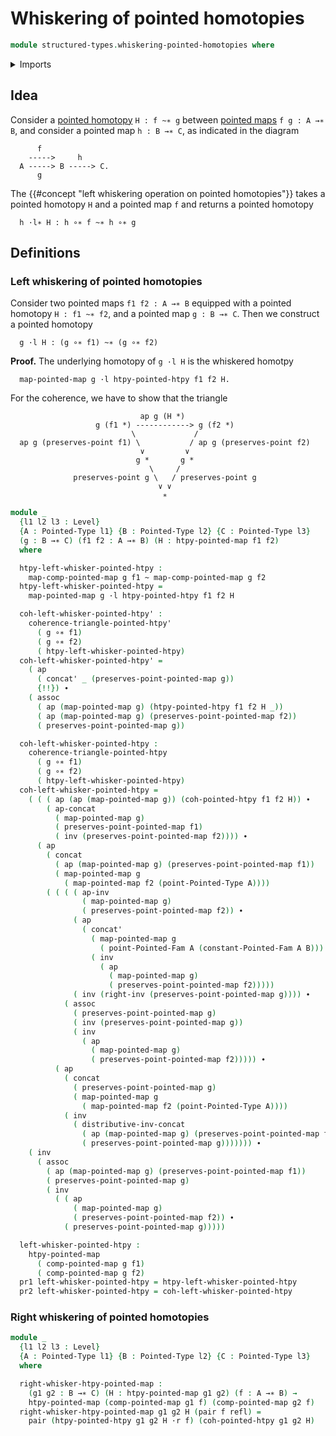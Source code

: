 # Whiskering of pointed homotopies

```agda
module structured-types.whiskering-pointed-homotopies where
```

<details><summary>Imports</summary>

```agda
open import foundation.action-on-identifications-functions
open import foundation.dependent-pair-types
open import foundation.homotopies
open import foundation.identity-types
open import foundation.universe-levels
open import foundation.whiskering-homotopies

open import structured-types.pointed-families-of-types
open import structured-types.pointed-homotopies
open import structured-types.pointed-maps
open import structured-types.pointed-types
```

</details>

## Idea

Consider a [pointed homotopy](structured-types.pointed-homotopies.md)
`H : f ~∗ g` between [pointed maps](structured-types.pointed-maps.md)
`f g : A →∗ B`, and consider a pointed map `h : B →∗ C`, as indicated in the
diagram

```text
      f
    ----->     h
  A -----> B -----> C.
      g
```

The {{#concept "left whiskering operation on pointed homotopies"}} takes a
pointed homotopy `H` and a pointed map `f` and returns a pointed homotopy

```text
  h ·l∗ H : h ∘∗ f ~∗ h ∘∗ g
```

## Definitions

### Left whiskering of pointed homotopies

Consider two pointed maps `f1 f2 : A →∗ B` equipped with a pointed homotopy `H : f1 ~∗ f2`, and a pointed map `g : B →∗ C`. Then we construct a pointed homotopy

```text
  g ·l H : (g ∘∗ f1) ~∗ (g ∘∗ f2)
```

**Proof.** The underlying homotopy of `g ·l H` is the whiskered homotpy

```text
  map-pointed-map g ·l htpy-pointed-htpy f1 f2 H.
```

For the coherence, we have to show that the triangle

```text
                             ap g (H *)
                   g (f1 *) ------------> g (f2 *)
                           \             /
  ap g (preserves-point f1) \           / ap g (preserves-point f2)
                             ∨         ∨
                            g *       g *
                               \     /
              preserves-point g \   / preserves-point g
                                 ∨ ∨
                                  ∗
```

```agda
module _
  {l1 l2 l3 : Level}
  {A : Pointed-Type l1} {B : Pointed-Type l2} {C : Pointed-Type l3}
  (g : B →∗ C) (f1 f2 : A →∗ B) (H : htpy-pointed-map f1 f2)
  where

  htpy-left-whisker-pointed-htpy :
    map-comp-pointed-map g f1 ~ map-comp-pointed-map g f2
  htpy-left-whisker-pointed-htpy =
    map-pointed-map g ·l htpy-pointed-htpy f1 f2 H

  coh-left-whisker-pointed-htpy' :
    coherence-triangle-pointed-htpy'
      ( g ∘∗ f1)
      ( g ∘∗ f2)
      ( htpy-left-whisker-pointed-htpy)
  coh-left-whisker-pointed-htpy' =
    ( ap
      ( concat' _ (preserves-point-pointed-map g))
      {!!}) ∙
    ( assoc
      ( ap (map-pointed-map g) (htpy-pointed-htpy f1 f2 H _))
      ( ap (map-pointed-map g) (preserves-point-pointed-map f2))
      ( preserves-point-pointed-map g))

  coh-left-whisker-pointed-htpy :
    coherence-triangle-pointed-htpy
      ( g ∘∗ f1)
      ( g ∘∗ f2)
      ( htpy-left-whisker-pointed-htpy)
  coh-left-whisker-pointed-htpy =
    ( ( ( ap (ap (map-pointed-map g)) (coh-pointed-htpy f1 f2 H)) ∙
        ( ap-concat
          ( map-pointed-map g)
          ( preserves-point-pointed-map f1)
          ( inv (preserves-point-pointed-map f2)))) ∙
      ( ap
        ( concat
          ( ap (map-pointed-map g) (preserves-point-pointed-map f1))
          ( map-pointed-map g
            ( map-pointed-map f2 (point-Pointed-Type A))))
        ( ( ( ( ap-inv
                ( map-pointed-map g)
                ( preserves-point-pointed-map f2)) ∙
              ( ap
                ( concat'
                  ( map-pointed-map g
                    ( point-Pointed-Fam A (constant-Pointed-Fam A B)))
                  ( inv
                    ( ap
                      ( map-pointed-map g)
                      ( preserves-point-pointed-map f2)))))
              ( inv (right-inv (preserves-point-pointed-map g)))) ∙
            ( assoc
              ( preserves-point-pointed-map g)
              ( inv (preserves-point-pointed-map g))
              ( inv
                ( ap
                  ( map-pointed-map g)
                  ( preserves-point-pointed-map f2))))) ∙
          ( ap
            ( concat
              ( preserves-point-pointed-map g)
              ( map-pointed-map g
                ( map-pointed-map f2 (point-Pointed-Type A))))
            ( inv
              ( distributive-inv-concat
                ( ap (map-pointed-map g) (preserves-point-pointed-map f2))
                ( preserves-point-pointed-map g))))))) ∙
    ( inv
      ( assoc
        ( ap (map-pointed-map g) (preserves-point-pointed-map f1))
        ( preserves-point-pointed-map g)
        ( inv
          ( ( ap
              ( map-pointed-map g)
              ( preserves-point-pointed-map f2)) ∙
            ( preserves-point-pointed-map g)))))

  left-whisker-pointed-htpy :
    htpy-pointed-map
      ( comp-pointed-map g f1)
      ( comp-pointed-map g f2)
  pr1 left-whisker-pointed-htpy = htpy-left-whisker-pointed-htpy
  pr2 left-whisker-pointed-htpy = coh-left-whisker-pointed-htpy
```

### Right whiskering of pointed homotopies

```agda
module _
  {l1 l2 l3 : Level}
  {A : Pointed-Type l1} {B : Pointed-Type l2} {C : Pointed-Type l3}
  where

  right-whisker-htpy-pointed-map :
    (g1 g2 : B →∗ C) (H : htpy-pointed-map g1 g2) (f : A →∗ B) →
    htpy-pointed-map (comp-pointed-map g1 f) (comp-pointed-map g2 f)
  right-whisker-htpy-pointed-map g1 g2 H (pair f refl) =
    pair (htpy-pointed-htpy g1 g2 H ·r f) (coh-pointed-htpy g1 g2 H)
```

